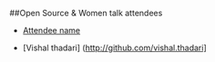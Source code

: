 ##Open Source & Women talk attendees

* [Attendee name](https://github.com/thelastjedi/osw-talk "github/twitter/facebook profile")



* [Vishal thadari] (http://github.com/vishal.thadari]
